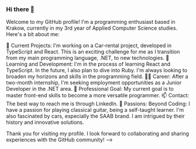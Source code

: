 ### Hi there 👋
Welcome to my GitHub profile! I'm a programming enthusiast based in Krakow, currently in my 3rd year of Applied Computer Science studies. Here's a bit about me:

🔭 Current Projects: I'm working on a Car-rental project, developed in TypeScript and React. This is an exciting challenge for me as I transition from my main programming language, .NET, to new technologies.
🌱 Learning and Development: I'm in the process of learning React and TypeScript. In the future, I also plan to dive into Ruby. I'm always looking to broaden my horizons and skills in the programming field.
👨‍💻 Career: After a two-month internship, I'm seeking employment opportunities as a Junior Developer in the .NET area.
🚀 Professional Goal: My current goal is to master front-end skills to become a more versatile programmer.
📫 Contact: The best way to reach me is through LinkedIn.
🎸 Passions: Beyond Coding: I have a passion for playing classical guitar, being a self-taught learner. I'm also fascinated by cars, especially the SAAB brand. I am intrigued by their history and innovative solutions.

Thank you for visiting my profile. I look forward to collaborating and sharing experiences with the GitHub community!
-->
